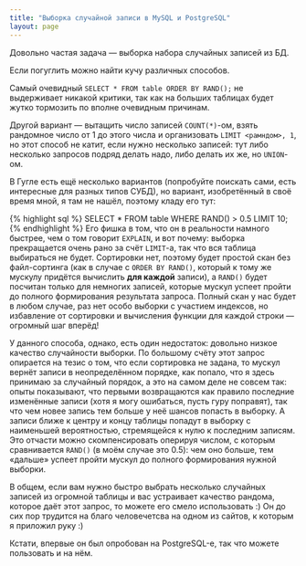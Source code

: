 ```yaml
---
title: "Выборка случайной записи в MySQL и PostgreSQL"
layout: page 
---
```

Довольно частая задача — выборка набора случайных записей из БД.

Если погуглить можно найти кучу различных способов.

Самый очевидный `SELECT * FROM table ORDER BY RAND();` не выдерживает никакой критики, так как на больших таблицах будет жутко тормозить по вполне очевидным причинам.

Другой вариант — вытащить число записей `COUNT(*)`-ом, взять рандомное число от 1 до этого числа и организовать `LIMIT <рамндом>, 1`, но этот способ не катит, если нужно несколько записей: тут либо несколько запросов подряд делать надо, либо делать их же, но `UNION`-ом.

В Гугле есть ещё несколько вариантов (попробуйте поискать сами, есть интересные для разных типов СУБД), но вариант, изобретённый в своё время мной, я там не нашёл, поэтому кладу его тут:
    
{% highlight sql %}
    SELECT * FROM table WHERE RAND() > 0.5 LIMIT 10;
{% endhighlight %}
Его фишка в том, что он в реальности намного быстрее, чем о том говорит `EXPLAIN`, и вот почему: выборка прекращается очень рано за счёт `LIMIT`-а, так что вся таблица выбираться не будет. Сортировки нет, поэтому будет простой скан без файл-сортинга (как в случае с `ORDER BY RAND()`, который к тому же мускулу придётся вычислить **для каждой** записи), а `RAND()` будет посчитан только для немногих записей, которые мускул успеет пройти до полного формирования результата запроса. Полный скан у нас будет в любом случае, раз нет особо выборки с участием индексов, но избавление от сортировки и вычисления функции для каждой строки — огромный шаг вперёд!

У данного способа, однако, есть один недостаток: довольно низкое качество случайности выборки. По большому счёту этот запрос опирается на тезис о том, что если сортировка не задана, то мускул вернёт записи в неопределённом порядке, как попало, что я здесь принимаю за случайный порядок, а это на самом деле не совсем так: опыты показывают, что первыми возвращаются как правило последние изменённые записи (хотя я могу ошибаться, пусть гуру поправят), так что чем новее запись тем больше у неё шансов попасть в выборку. А записи ближе к центру и концу таблицы попадут в выборку с наименьшей вероятностью, стремящейся к нулю к последним записям. Это отчасти можно скомпенсировать оперируя числом, с которым сравнивается `RAND()` (в моём случае это 0.5): чем оно больше, тем «дальше» успеет пройти мускул до полного формирования нужной выборки.

В общем, если вам нужно быстро выбрать несколько случайных записей из огромной таблицы и вас устраивает качество рандома, которое даёт этот запрос, то можете его смело использовать :) Он до сих пор трудится на благо человечетсва на одном из сайтов, к которым я приложил руку :)

Кстати, впервые он был опробован на PostgreSQL-е, так что можете пользовать и на нём.
